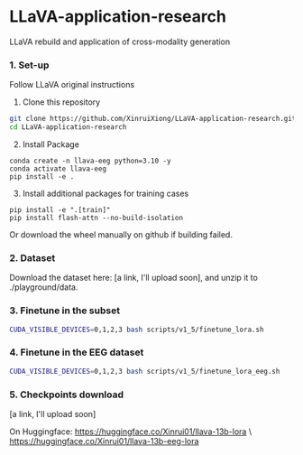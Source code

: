 # LLaVA-application-research
LLaVA rebuild and application of cross-modality generation

### 1. Set-up
Follow LLaVA original instructions

1. Clone this repository
```bash
git clone https://github.com/XinruiXiong/LLaVA-application-research.git
cd LLaVA-application-research
```
2. Install Package
```Shell
conda create -n llava-eeg python=3.10 -y
conda activate llava-eeg
pip install -e .
```

3. Install additional packages for training cases
```
pip install -e ".[train]"
pip install flash-attn --no-build-isolation
```
Or download the wheel manually on github if building failed.

### 2. Dataset
Download the dataset here: [a link, I'll upload soon], and unzip it to ./playground/data.


### 3. Finetune in the subset
```bash
CUDA_VISIBLE_DEVICES=0,1,2,3 bash scripts/v1_5/finetune_lora.sh 
```

### 4. Finetune in the EEG dataset
```bash
CUDA_VISIBLE_DEVICES=0,1,2,3 bash scripts/v1_5/finetune_lora_eeg.sh 
```

### 5. Checkpoints download
[a link, I'll upload soon]

On Huggingface:
https://huggingface.co/Xinrui01/llava-13b-lora \\
https://huggingface.co/Xinrui01/llava-13b-eeg-lora


